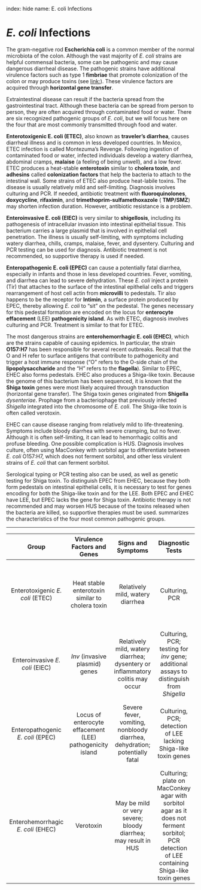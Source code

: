index: hide
name: E. coli Infections

#  *E. coli* Infections

The gram-negative rod  **Escherichia coli** is a common member of the normal microbiota of the colon. Although the vast majority of  *E. coli* strains are helpful commensal bacteria, some can be pathogenic and may cause dangerous diarrheal disease. The pathogenic strains have additional virulence factors such as type 1  **fimbriae** that promote colonization of the colon or may produce toxins (see <link:>). These virulence factors are acquired through  **horizontal gene transfer**.

Extraintestinal disease can result if the bacteria spread from the gastrointestinal tract. Although these bacteria can be spread from person to person, they are often acquired through contaminated food or water. There are six recognized pathogenic groups of  *E. coli*, but we will focus here on the four that are most commonly transmitted through food and water.

 **Enterotoxigenic E. coli (ETEC)**, also known as  **traveler’s diarrhea**, causes diarrheal illness and is common in less developed countries. In Mexico, ETEC infection is called Montezuma’s Revenge. Following ingestion of contaminated food or water, infected individuals develop a watery diarrhea, abdominal cramps,  **malaise** (a feeling of being unwell), and a low fever. ETEC produces a heat-stable  **enterotoxin** similar to  **cholera toxin**, and  **adhesins** called  **colonization factors** that help the bacteria to attach to the intestinal wall. Some strains of ETEC also produce heat-labile toxins. The disease is usually relatively mild and self-limiting. Diagnosis involves culturing and PCR. If needed, antibiotic treatment with  **fluoroquinolones**,  **doxycycline**,  **rifaximin**, and  **trimethoprim-sulfamethoxazole** ( **TMP/SMZ**) may shorten infection duration. However, antibiotic resistance is a problem.

 **Enteroinvasive E. coli (EIEC)** is very similar to  **shigellosis**, including its pathogenesis of intracellular invasion into intestinal epithelial tissue. This bacterium carries a large plasmid that is involved in epithelial cell penetration. The illness is usually self-limiting, with symptoms including watery diarrhea, chills, cramps, malaise, fever, and dysentery. Culturing and PCR testing can be used for diagnosis. Antibiotic treatment is not recommended, so supportive therapy is used if needed.

 **Enteropathogenic E. coli (EPEC)** can cause a potentially fatal diarrhea, especially in infants and those in less developed countries. Fever, vomiting, and diarrhea can lead to severe dehydration. These  *E. coli* inject a protein (Tir) that attaches to the surface of the intestinal epithelial cells and triggers rearrangement of host cell actin from  **microvilli** to pedestals. Tir also happens to be the receptor for  **Intimin**, a surface protein produced by EPEC, thereby allowing  *E. coli* to “sit” on the pedestal. The genes necessary for this pedestal formation are encoded on the locus for  **enterocyte effacement** (LEE)  **pathogenicity island**. As with ETEC, diagnosis involves culturing and PCR. Treatment is similar to that for ETEC.

The most dangerous strains are  **enterohemorrhagic E. coli (EHEC)**, which are the strains capable of causing epidemics. In particular, the strain  **O157:H7** has been responsible for several recent outbreaks. Recall that the O and H refer to surface antigens that contribute to pathogenicity and trigger a host immune response (“O” refers to the O-side chain of the  **lipopolysaccharide** and the “H” refers to the  **flagella**). Similar to EPEC, EHEC also forms pedestals. EHEC also produces a Shiga-like toxin. Because the genome of this bacterium has been sequenced, it is known that the  **Shiga toxin** genes were most likely acquired through transduction (horizontal gene transfer). The Shiga toxin genes originated from  **Shigella** *dysenteriae*. Prophage from a bacteriophage that previously infected  *Shigella* integrated into the chromosome of  *E. coli*. The Shiga-like toxin is often called verotoxin.

EHEC can cause disease ranging from relatively mild to life-threatening. Symptoms include bloody diarrhea with severe cramping, but no fever. Although it is often self-limiting, it can lead to hemorrhagic colitis and profuse bleeding. One possible complication is HUS. Diagnosis involves culture, often using MacConkey with sorbitol agar to differentiate between  *E. coli* O157:H7, which does not ferment sorbitol, and other less virulent strains of  *E. coli* that can ferment sorbitol.

Serological typing or PCR testing also can be used, as well as genetic testing for Shiga toxin. To distinguish EPEC from EHEC, because they both form pedestals on intestinal epithelial cells, it is necessary to test for genes encoding for both the Shiga-like toxin and for the LEE. Both EPEC and EHEC have LEE, but EPEC lacks the gene for Shiga toxin. Antibiotic therapy is not recommended and may worsen HUS because of the toxins released when the bacteria are killed, so supportive therapies must be used.  summarizes the characteristics of the four most common pathogenic groups.


****

| Group | Virulence Factors and Genes | Signs and Symptoms | Diagnostic Tests | Treatment |
|:-:|:-:|:-:|:-:|:-:|
| Enterotoxigenic  *E. coli* (ETEC) | Heat stable enterotoxin similar to cholera toxin | Relatively mild, watery diarrhea | Culturing, PCR | Self-limiting; if needed, fluoroquinolones, doxycycline, rifaximin, TMP/SMZ; antibiotic resistance is a problem |
| Enteroinvasive  *E. coli* (EIEC) |  *Inv* (invasive plasmid) genes | Relatively mild, watery diarrhea; dysentery or inflammatory colitis may occur | Culturing, PCR; testing for  *inv* gene; additional assays to distinguish from  *Shigella* | Supportive therapy only; antibiotics not recommended |
| Enteropathogenic  *E. coli* (EPEC) | Locus of enterocyte effacement (LEE) pathogenicity island | Severe fever, vomiting, nonbloody diarrhea, dehydration; potentially fatal | Culturing, PCR; detection of LEE lacking Shiga-like toxin genes | Self-limiting; if needed, fluoroquinolones, doxycycline, rifaximin (TMP/SMZ); antibiotic resistance is a problem |
| Enterohemorrhagic  *E. coli* (EHEC) | Verotoxin | May be mild or very severe; bloody diarrhea; may result in HUS | Culturing; plate on MacConkey agar with sorbitol agar as it does not ferment sorbitol; PCR detection of LEE containing Shiga-like toxin genes | Antibiotics are not recommended due to the risk of HUS |
    
